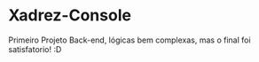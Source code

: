 # Xadrez-Console

Primeiro Projeto Back-end, lógicas bem complexas, mas o final foi satisfatorio! :D
